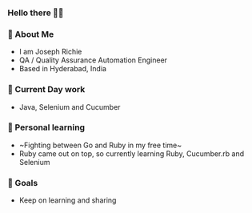 ### Hello there 👋🙏

### 📖 About Me

* I am Joseph Richie
* QA / Quality Assurance Automation Engineer
* Based in Hyderabad, India


### 🔭 Current Day work 
* Java, Selenium and Cucumber


### 🌱 Personal learning 
* ~Fighting between Go and Ruby in my free time~
* Ruby came out on top, so currently learning Ruby, Cucumber.rb and Selenium


### 🎯 Goals
* Keep on learning and sharing


<!--
**JosefRichie13/JosefRichie13** is a ✨ _special_ ✨ repository because its `README.md` (this file) appears on your GitHub profile.

Here are some ideas to get you started:

- 🔭 I’m currently working on ...
- 🌱 I’m currently learning ...
- 👯 I’m looking to collaborate on ...
- 🤔 I’m looking for help with ...
- 💬 Ask me about ...
- 📫 How to reach me: ...
- 😄 Pronouns: ...
- ⚡ Fun fact: ...
-->
